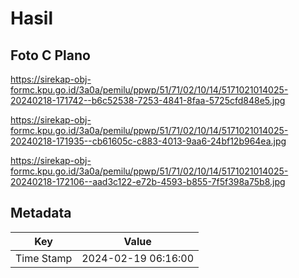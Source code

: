 # Hasil

## Foto C Plano

https://sirekap-obj-formc.kpu.go.id/3a0a/pemilu/ppwp/51/71/02/10/14/5171021014025-20240218-171742--b6c52538-7253-4841-8faa-5725cfd848e5.jpg

https://sirekap-obj-formc.kpu.go.id/3a0a/pemilu/ppwp/51/71/02/10/14/5171021014025-20240218-171935--cb61605c-c883-4013-9aa6-24bf12b964ea.jpg

https://sirekap-obj-formc.kpu.go.id/3a0a/pemilu/ppwp/51/71/02/10/14/5171021014025-20240218-172106--aad3c122-e72b-4593-b855-7f5f398a75b8.jpg


## Metadata

| Key        | Value               |
| ---------- | ------------------- |
| Time Stamp | 2024-02-19 06:16:00 |




